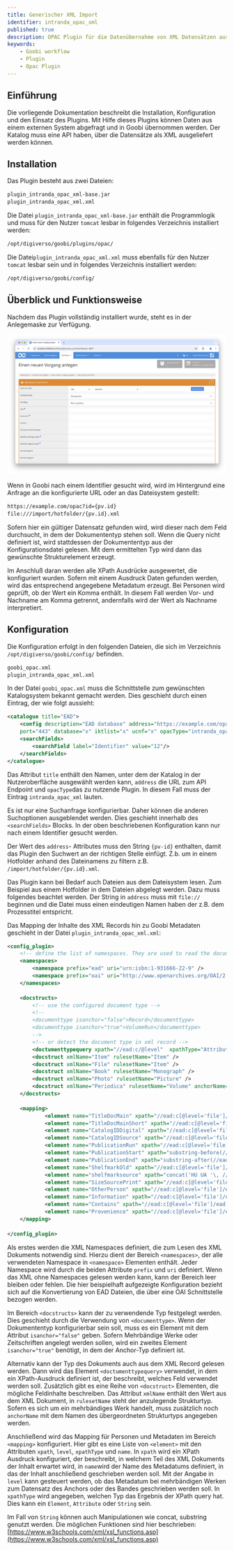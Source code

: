 ```yaml
---
title: Generischer XML Import
identifier: intranda_opac_xml
published: true
description: OPAC Plugin für die Datenübernahme von XML Datensätzen aus einem OPAC
keywords:
    - Goobi workflow
    - Plugin
    - Opac Plugin
---
```

## Einführung
Die vorliegende Dokumentation beschreibt die Installation, Konfiguration und den Einsatz des Plugins. Mit Hilfe dieses Plugins können Daten aus einem externen System abgefragt und in Goobi übernommen werden. Der Katalog muss eine API haben, über die Datensätze als XML ausgeliefert werden können.


## Installation
Das Plugin besteht aus zwei Dateien:

```bash
plugin_intranda_opac_xml-base.jar
plugin_intranda_opac_xml.xml
```

Die Datei `plugin_intranda_opac_xml-base.jar` enthält die Programmlogik und muss für den Nutzer `tomcat` lesbar in folgendes Verzeichnis installiert werden:

```bash
/opt/digiverso/goobi/plugins/opac/
```

Die Datei`plugin_intranda_opac_xml.xml` muss ebenfalls für den Nutzer `tomcat` lesbar sein und in folgendes Verzeichnis installiert werden:

```bash
/opt/digiverso/goobi/config/
```

## Überblick und Funktionsweise
Nachdem das Plugin vollständig installiert wurde, steht es in der Anlegemaske zur Verfügung.

![Anlegemaske mit Auswahl des Plugins](screen1_de.png)

Wenn in Goobi nach einem Identifier gesucht wird, wird im Hintergrund eine Anfrage an die konfigurierte URL oder an das Dateisystem gestellt:

```bash
https://example.com/opac?id={pv.id}
file:///import/hotfolder/{pv.id}.xml
```

Sofern hier ein gültiger Datensatz gefunden wird, wird dieser nach dem Feld durchsucht, in dem der Dokumententyp stehen soll. Wenn die Query nicht definiert ist, wird stattdessen der Dokumententyp aus der Konfigurationsdatei gelesen. Mit dem ermittelten Typ wird dann das gewünschte Strukturelement erzeugt.

Im Anschluß daran werden alle XPath Ausdrücke ausgewertet, die konfiguriert wurden. Sofern mit einem Ausdruck Daten gefunden werden, wird das entsprechend angegebene Metadatum erzeugt. Bei Personen wird geprüft, ob der Wert ein Komma enthält. In diesem Fall werden Vor- und Nachname am Komma getrennt, andernfalls wird der Wert als Nachname interpretiert.


## Konfiguration
Die Konfiguration erfolgt in den folgenden Dateien, die sich im Verzeichnis `/opt/digiverso/goobi/config/` befinden.

```bash
goobi_opac.xml
plugin_intranda_opac_xml.xml
```

In der Datei `goobi_opac.xml` muss die Schnittstelle zum gewünschten Katalogsystem bekannt gemacht werden. Dies geschieht durch einen Eintrag, der wie folgt aussieht:

```xml
<catalogue title="EAD">
    <config description="EAD database" address="https://example.com/opac?id={pv.id}"
    port="443" database="x" iktlist="x" ucnf="x" opacType="intranda_opac_xml" />
    <searchFields>
        <searchField label="Identifier" value="12"/>
    </searchFields>
</catalogue>
```

Das Attribut `title` enthält den Namen, unter dem der Katalog in der Nutzeroberfläche ausgewählt werden kann, `address` die URL zum API Endpoint und `opacType`das zu nutzende Plugin. In diesem Fall muss der Eintrag `intranda_opac_xml` lauten.

Es ist nur eine Suchanfrage konfigurierbar. Daher können die anderen Suchoptionen ausgeblendet werden. Dies geschieht innerhalb des `<searchFields>` Blocks. In der oben beschriebenen Konfiguration kann nur nach einem Identifier gesucht werden.

Der Wert des `address`- Attributes muss den String `{pv-id}` enthalten, damit das Plugin den Suchwert an der richtigen Stelle einfügt. Z.b. um in einem Hotfolder anhand des Dateinamens zu filtern z.B. `/import/hotfolder/{pv.id}.xml`.

Das Plugin kann bei Bedarf auch Dateien aus dem Dateisystem lesen. Zum Beispiel aus einem Hotfolder in dem Dateien abgelegt werden. Dazu muss folgendes beachtet werden. Der String in `address` muss mit `file://` beginnen und die Datei muss einen eindeutigen Namen haben der z.B. dem Prozesstitel entspricht.

Das Mapping der Inhalte des XML Records hin zu Goobi Metadaten geschieht in der Datei `plugin_intranda_opac_xml.xml`:

```xml
<config_plugin>
    <!-- define the list of namespaces. They are used to read the document and run xpath queries -->
    <namespaces>
        <namespace prefix="ead" uri="urn:isbn:1-931666-22-9" />
        <namespace prefix="oai" uri="http://www.openarchives.org/OAI/2.0/" />
    </namespaces>

    <docstructs>
        <!-- use the configured document type -->
        <!--
        <documenttype isanchor="false">Record</documenttype>
        <documenttype isanchor="true">VolumeRun</documenttype>
        -->
        <!-- or detect the document type in xml record -->
        <doctumenttypequery xpath="//ead:c/@level"  xpathType="Attribute" />
        <docstruct xmlName="Item" rulesetName="Item" />
        <docstruct xmlName="File" rulesetName="Item" />
        <docstruct xmlName="Book" rulesetName="Monograph" />
        <docstruct xmlName="Photo" rulesetName="Picture" />
        <docstruct xmlName="Periodica" rulesetName="Volume" anchorName="Periodical"/>
    </docstructs>

    <mapping>
            <element name="TitleDocMain" xpath="//ead:c[@level='file']/ead:did/ead:unittitle" level="topstruct" xpathType="Element"/>
            <element name="TitleDocMainShort" xpath="//ead:c[@level='file']/ead:did/ead:unittitle" level="topstruct" xpathType="Element"/>
            <element name="CatalogIDDigital" xpath="//ead:c[@level='file']/@id" level="topstruct" xpathType="Attribute"/>
            <element name="CatalogIDSource" xpath="//ead:c[@level='file']/@id" level="topstruct" xpathType="Attribute"/>
            <element name="PublicationRun" xpath="//ead:c[@level='file']/ead:did/ead:unitdate" level="topstruct" xpathType="Element"/>
            <element name="PublicationStart" xpath="substring-before(//ead:c[@level='file']/ead:did/ead:unitdate/@normal\, '/')" level="topstruct" xpathType="String"/>
            <element name="PublicationEnd" xpath="substring-after(//ead:c[@level='file']/ead:did/ead:unitdate/@normal\, '/')" level="topstruct" xpathType="String"/>
            <element name="ShelfmarkOld" xpath="//ead:c[@level='file']/ead:did/ead:unitid[@type='Altsignatur']" level="topstruct" xpathType="Element"/>
            <element name="shelfmarksource" xpath="concat('HU UA '\, //ead:c[@level='collection']/ead:did/ead:unitid\, ' Nr. '\, //ead:c[@level='file']/ead:did/ead:unitid)" level="topstruct" xpathType="String"/>
            <element name="SizeSourcePrint" xpath="//ead:c[@level='file']/ead:did/ead:physdesc/ead:extent" level="topstruct" xpathType="Element"/>
            <element name="OtherPerson" xpath="//ead:c[@level='file']/ead:odd/ead:p" level="topstruct" xpathType="Element"/>
            <element name="Information" xpath="//ead:c[@level='file']/ead:did/ead:abstract[@type='Enthält']" level="topstruct" xpathType="Element"/>
            <element name="Contains" xpath="//ead:c[@level='file']/ead:did/ead:abstract[@type='Darin']" level="topstruct" xpathType="Element"/>
            <element name="Provenience" xpath="//ead:c[@level='file']/ead:did/ead:origination" level="topstruct" xpathType="Element"/>
    </mapping>

</config_plugin>
```

Als erstes werden die XML Namespaces definiert, die zum Lesen des XML Dokuments notwendig sind. Hierzu dient der Bereich `<namespaces>`, der alle verwendeten Namespace in `<namespace>` Elementen enthält. Jeder Namespace wird durch die beiden Attribute `prefix` und `uri` definiert. Wenn das XML ohne Namespaces gelesen werden kann, kann der Bereich leer bleiben oder fehlen. Die hier beispielhaft aufgezeigte Konfiguration bezieht sich auf die Konvertierung von EAD Dateien, die über eine OAI Schnittstelle bezogen werden.

Im Bereich `<docstructs>` kann der zu verwendende Typ festgelegt werden. Dies geschieht durch die Verwendung von `<documenttype>`. Wenn der Dokumententyp konfigurierbar sein soll, muss es ein Element mit dem Attribut `isanchor="false"` geben. Sofern Mehrbändige Werke oder Zeitschriften angelegt werden sollen, wird ein zweites Element `isanchor="true"` benötigt, in dem der Anchor-Typ definiert ist.

Alternativ kann der Typ des Dokuments auch aus dem XML Record gelesen werden. Dann wird das Element `<doctumenttypequery>` verwendet, in dem ein XPath-Ausdruck definiert ist, der beschreibt, welches Feld verwendet werden soll. Zusätzlich gibt es eine Reihe von `<docstruct>` Elementen, die mögliche Feldinhalte beschreiben. Das Attribut `xmlName` enthält den Wert aus dem XML Dokument, in `rulesetName` steht der anzulegende Strukturtyp. Sofern es sich um ein mehrbändiges Werk handelt, muss zusätzlich noch `anchorName` mit dem Namen des übergeordneten Strukturtyps angegeben werden.

Anschließend wird das Mapping für Personen und Metadaten im Bereich `<mapping>` konfiguriert. Hier gibt es eine Liste von `<element>` mit den Attributen `xpath`, `level`, `xpathType` und `name`. In `xpath` wird ein XPath Ausdruck konfiguriert, der beschreibt, in welchem Teil des XML Dokuments der Inhalt erwartet wird, in `name`wird der Name des Metadatums definiert, in das der Inhalt anschließend geschrieben werden soll. Mit der Angabe in `level` kann gesteuert werden, ob das Metadatum bei mehrbändigen Werken zum Datensatz des Anchors oder des Bandes geschrieben werden soll. In `xpathType` wird angegeben, welchen Typ das Ergebnis der XPath query hat. Dies kann ein `Element`, `Attribute` oder `String` sein.

Im Fall von `String` können auch Manipulationen wie concat, substring genutzt werden. Die möglichen Funktionen sind hier beschrieben: [https://www.w3schools.com/xml/xsl_functions.asp](https://www.w3schools.com/xml/xsl_functions.asp)
